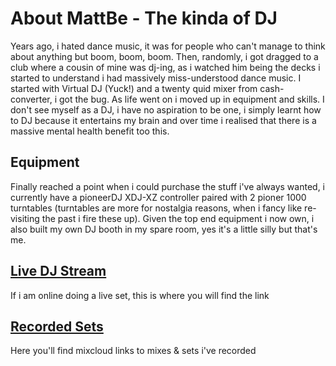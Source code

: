 # About MattBe - The kinda of DJ

Years ago, i hated dance music, it was for people who can't manage to think about anything but boom, boom, boom. Then, randomly, i got dragged to a club where a cousin of mine was dj-ing, as i watched him being the decks i started to understand i had massively miss-understood dance music.
I started with Virtual DJ (Yuck!) and a twenty quid mixer from cash-converter, i got the bug. As life went on i moved up in equipment and skills.
I don't see myself as a DJ, i have no aspiration to be one, i simply learnt how to DJ because it entertains my brain and over time i realised that there is a massive mental health benefit too this.

## Equipment

Finally reached a point when i could purchase the stuff i've always wanted, i currently have a pioneerDJ XDJ-XZ controller paired with 2 pioner 1000 turntables (turntables are more for nostalgia reasons, when i fancy like re-visiting the past i fire these up).
Given the top end equipment i now own, i also built my own DJ booth in my spare room, yes it's a little silly but that's me.

[comment]: <> (Include picture of equipment)

## [Live DJ Stream](live.dj.html)
If i am online doing a live set, this is where you will find the link

## [Recorded Sets](play.dj.html)
Here you'll find mixcloud links to mixes & sets i've recorded
